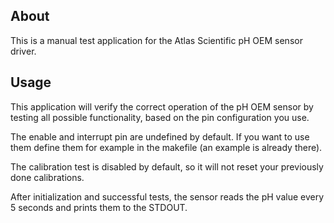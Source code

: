 ## About
This is a manual test application for the Atlas Scientific pH OEM sensor driver.

## Usage
This application will verify the correct operation of the pH OEM sensor by testing
all possible functionality, based on the pin configuration you use.

The enable and interrupt pin are undefined by default. If you want to use them
define them for example in the makefile (an example is already there).

The calibration test is disabled by default, so it will not reset your
previously done calibrations.

After initialization and successful tests, the sensor reads the pH value every
5 seconds and prints them to the STDOUT.
